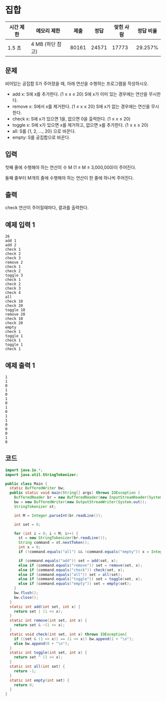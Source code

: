 # 집합

|시간 제한	|메모리 제한	|제출	|정답	|맞힌 사람	|정답 비율|
|---|---|---|---|---|---|
|1.5 초	|4 MB (하단 참고)	|80161	|24571|	17773	|29.257%|

## 문제 

비어있는 공집합 S가 주어졌을 때, 아래 연산을 수행하는 프로그램을 작성하시오.

- add x: S에 x를 추가한다. (1 ≤ x ≤ 20) S에 x가 이미 있는 경우에는 연산을 무시한다.
- remove x: S에서 x를 제거한다. (1 ≤ x ≤ 20) S에 x가 없는 경우에는 연산을 무시한다.
- check x: S에 x가 있으면 1을, 없으면 0을 출력한다. (1 ≤ x ≤ 20)
- toggle x: S에 x가 있으면 x를 제거하고, 없으면 x를 추가한다. (1 ≤ x ≤ 20)
- all: S를 {1, 2, ..., 20} 으로 바꾼다.
- empty: S를 공집합으로 바꾼다. 

## 입력 

첫째 줄에 수행해야 하는 연산의 수 M (1 ≤ M ≤ 3,000,000)이 주어진다.

둘째 줄부터 M개의 줄에 수행해야 하는 연산이 한 줄에 하나씩 주어진다.

## 출력 

check 연산이 주어질때마다, 결과를 출력한다.

## 예제 입력 1

```
26
add 1
add 2
check 1
check 2
check 3
remove 2
check 1
check 2
toggle 3
check 1
check 2
check 3
check 4
all
check 10
check 20
toggle 10
remove 20
check 10
check 20
empty
check 1
toggle 1
check 1
toggle 1
check 1
```

## 예제 출력 1

```
1
1
0
1
0
1
0
1
0
1
1
0
0
0
1
0
```

## 코드 

```java
import java.io.*;
import java.util.StringTokenizer;

public class Main {
  static BufferedWriter bw;
  public static void main(String[] args) throws IOException {
    BufferedReader br = new BufferedReader(new InputStreamReader(System.in));
    bw = new BufferedWriter(new OutputStreamWriter(System.out));
    StringTokenizer st;

    int M = Integer.parseInt(br.readLine());

    int set = 0;

    for (int i = 0; i < M; i++) {
      st = new StringTokenizer(br.readLine());
      String command = st.nextToken();
      int x = 0;
      if (!command.equals("all") && !command.equals("empty")) x = Integer.parseInt(st.nextToken());

      if (command.equals("add")) set = add(set, x);
      else if (command.equals("remove")) set = remove(set, x);
      else if (command.equals("check")) check(set, x);
      else if (command.equals("all")) set = all(set);
      else if (command.equals("toggle")) set = toggle(set, x);
      else if (command.equals("empty")) set = empty(set);
    }
    bw.flush();
    bw.close();
  }
  static int add(int set, int x) {
    return set | (1 << x);
  }
  static int remove(int set, int x) {
    return set & ~(1 << x);
  }
  static void check(int set, int x) throws IOException{
    if ((set & (1 << x)) == (1 << x)) bw.append(1 + "\n");
    else bw.append(0 + "\n");
  }
  static int toggle(int set, int x) {
    return set ^ (1 << x);
  }
  static int all(int set) {
    return -1;
  }
  static int empty(int set) {
    return 0;
  }
}
```